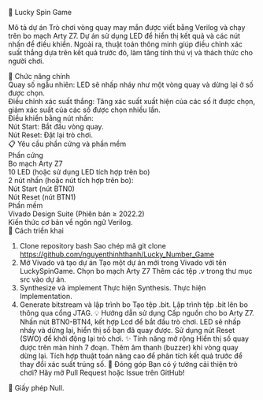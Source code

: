 🎡 Lucky Spin Game

Mô tả dự án
Trò chơi vòng quay may mắn được viết bằng Verilog và chạy trên bo mạch Arty Z7. Dự án sử dụng LED để hiển thị kết quả và các nút nhấn để điều khiển. Ngoài ra, thuật toán thông minh giúp điều chỉnh xác suất thắng dựa trên kết quả trước đó, làm tăng tính thú vị và thách thức cho người chơi.

🎯 Chức năng chính  
Quay số ngẫu nhiên: LED sẽ nhấp nháy như một vòng quay và dừng lại ở số được chọn.  
Điều chỉnh xác suất thắng: Tăng xác suất xuất hiện của các số ít được chọn, giảm xác suất của các số được chọn nhiều lần.  
Điều khiển bằng nút nhấn:  
Nút Start: Bắt đầu vòng quay.  
Nút Reset: Đặt lại trò chơi.  
📋 Yêu cầu phần cứng và phần mềm  
Phần cứng  
Bo mạch Arty Z7  
10 LED (hoặc sử dụng LED tích hợp trên bo)  
2 nút nhấn (hoặc nút tích hợp trên bo):  
Nút Start (nút BTN0)  
Nút Reset (nút BTN1)  
Phần mềm  
Vivado Design Suite (Phiên bản ≥ 2022.2)  
Kiến thức cơ bản về ngôn ngữ Verilog.  
🚀 Cách triển khai
1. Clone repository
bash
Sao chép mã
git clone https://github.com/nguyenthinhthanh/Lucky_Number_Game
2. Mở Vivado và tạo dự án
Tạo một dự án mới trong Vivado với tên LuckySpinGame.
Chọn bo mạch Arty Z7 
Thêm các tệp .v trong thư mục src vào dự án.
3. Synthesize và implement
Thực hiện Synthesis.
Thực hiện Implementation.
4. Generate bitstream và lập trình bo
Tạo tệp .bit.
Lập trình tệp .bit lên bo thông qua cổng JTAG.
💡 Hướng dẫn sử dụng
Cấp nguồn cho bo Arty Z7.
Nhấn nút BTN0-BTN4, kết hợp Lcd để bắt đầu trò chơi.
LED sẽ nhấp nháy và dừng lại, hiển thị số bạn đã quay được.
Sử dụng nút Reset (SWO) để khởi động lại trò chơi.
✨ Tính năng mở rộng
Hiển thị số quay được trên màn hình 7 đoạn.
Thêm âm thanh (buzzer) khi vòng quay dừng lại.
Tích hợp thuật toán nâng cao để phân tích kết quả trước để thay đổi xác suất trúng số.
🤝 Đóng góp
Bạn có ý tưởng cải thiện trò chơi? Hãy mở Pull Request hoặc Issue trên GitHub!

📄 Giấy phép
Null.
